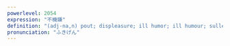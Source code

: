 ```yaml
---
powerlevel: 2054
expression: "不機嫌"
definition: "(adj-na,n) pout; displeasure; ill humor; ill humour; sullenness; (P)"
pronunciation: "ふきげん"
---
```

